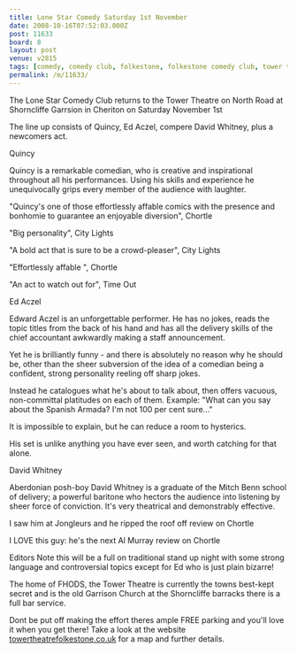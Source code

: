 ```yaml
---
title: Lone Star Comedy Saturday 1st November
date: 2008-10-16T07:52:03.000Z
post: 11633
board: 8
layout: post
venue: v2815
tags: [comedy, comedy club, folkestone, folkestone comedy club, tower theatre, lone star comedy club, david whitney, quincy, edward aczel, cheriton]
permalink: /m/11633/
---
```

The Lone Star Comedy Club returns to the Tower Theatre on North Road at Shorncliffe Garrsion in Cheriton  on Saturday November 1st
 
The line up consists of Quincy, Ed Aczel, compere David Whitney, plus a newcomers act.
 
Quincy
 
Quincy is a remarkable comedian, who is creative and inspirational throughout all his performances. Using his skills and experience he unequivocally grips every member of the audience with laughter.
 
"Quincy's one of those effortlessly affable comics with the presence and bonhomie to guarantee an enjoyable diversion", Chortle
 
"Big personality", City Lights
 
"A bold act that is sure to be a crowd-pleaser", City Lights
 
"Effortlessly affable ", Chortle
 
"An act to watch out for", Time Out
 
Ed Aczel         
 
Edward Aczel is an unforgettable performer. He has no jokes, reads the topic titles from the back of his hand and has all the delivery skills of the chief accountant awkwardly making a staff announcement.
 
Yet he is brilliantly funny - and there is absolutely no reason why he should be, other than the sheer subversion of the idea of a comedian being a confident, strong personality reeling off sharp jokes.
 
Instead he catalogues what he's about to talk about, then offers vacuous, non-committal platitudes on each of them. Example: "What can you say about the Spanish Armada? I'm not 100 per cent sure..."
 
It is impossible to explain, but he can reduce a room to hysterics.
 
His set is unlike anything you have ever seen, and worth catching for that alone.
 
David Whitney
 
Aberdonian posh-boy David Whitney is a graduate of the Mitch Benn school of delivery; a powerful baritone who hectors the audience into listening by sheer force of conviction. It's very theatrical and demonstrably effective.
 
I saw him at Jongleurs and he ripped the roof off review on Chortle
 
I LOVE this guy: he's the next Al Murray review on Chortle
 
Editors Note  this will be a full on traditional stand up night with some strong language and controversial topics  except for Ed who is just plain bizarre!
 
The home of FHODS, the Tower Theatre is currently the towns best-kept secret and is the old Garrison Church at the Shorncliffe barracks  there is a full bar service.
 
Dont be put off making the effort  theres ample FREE parking and you'll love it when you get there! Take a look at the website  <a href="http://www.towertheatrefolkestone.co.uk">towertheatrefolkestone.co.uk</a>  for a map and further details.
